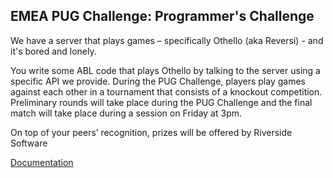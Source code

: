 ## EMEA PUG Challenge: Programmer's Challenge

We have a server that plays games – specifically Othello (aka Reversi) - and it's bored and lonely.

You write some ABL code that plays Othello by talking to the server using a specific API we provide. During the PUG Challenge, players play games against each other in a tournament that consists of a knockout competition. Preliminary rounds will take place during the PUG Challenge and the final match will take place during a session on Friday at 3pm.

On top of your peers’ recognition, prizes will be offered by Riverside Software

[Documentation](https://github.com/Riverside-Software/programmers-challenge/wiki)
